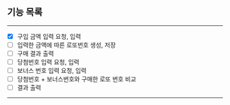 ## **기능 목록**

---

- [x] 구입 금액 입력 요청, 입력
- [ ] 입력한 금액에 따른 로또번호 생성, 저장
- [ ] 구매 결과 출력
- [ ] 당첨번호 입력 요청, 입력
- [ ] 보너스 번호 입력 요청, 입력
- [ ] 당첨번호 + 보너스번호와 구매한 로또 번호 비교
- [ ] 결과 출력

---
